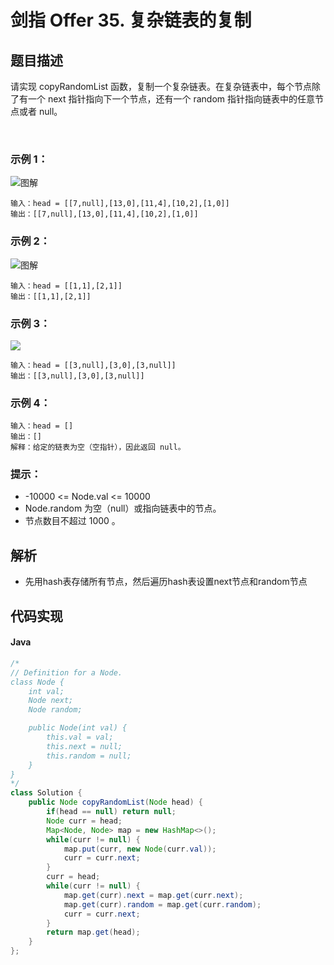 # 剑指 Offer 35. 复杂链表的复制

## 题目描述
请实现 copyRandomList 函数，复制一个复杂链表。在复杂链表中，每个节点除了有一个 next 指针指向下一个节点，还有一个 random 指针指向链表中的任意节点或者 null。

 

###  示例 1：
![图解](https://assets.leetcode-cn.com/aliyun-lc-upload/uploads/2020/01/09/e1.png)
```
输入：head = [[7,null],[13,0],[11,4],[10,2],[1,0]]
输出：[[7,null],[13,0],[11,4],[10,2],[1,0]]
```

### 示例 2：
![图解](https://assets.leetcode-cn.com/aliyun-lc-upload/uploads/2020/01/09/e2.png)
```
输入：head = [[1,1],[2,1]]
输出：[[1,1],[2,1]]
```
### 示例 3：
![](https://assets.leetcode-cn.com/aliyun-lc-upload/uploads/2020/01/09/e3.png)
```
输入：head = [[3,null],[3,0],[3,null]]
输出：[[3,null],[3,0],[3,null]]
```
### 示例 4：
```
输入：head = []
输出：[]
解释：给定的链表为空（空指针），因此返回 null。
```


### 提示：

 - -10000 <= Node.val <= 10000
 - Node.random 为空（null）或指向链表中的节点。
 - 节点数目不超过 1000 。

## 解析
 - 先用hash表存储所有节点，然后遍历hash表设置next节点和random节点

## 代码实现
#### Java
```Java
/*
// Definition for a Node.
class Node {
    int val;
    Node next;
    Node random;

    public Node(int val) {
        this.val = val;
        this.next = null;
        this.random = null;
    }
}
*/
class Solution {
    public Node copyRandomList(Node head) {
		if(head == null) return null;
		Node curr = head;
		Map<Node, Node> map = new HashMap<>();
		while(curr != null) {
			map.put(curr, new Node(curr.val));
			curr = curr.next;
		}
		curr = head;
		while(curr != null) {
			map.get(curr).next = map.get(curr.next);
			map.get(curr).random = map.get(curr.random);
			curr = curr.next;
		}
        return map.get(head);
    }
};
```
